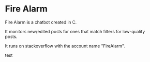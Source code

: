 # Fire Alarm

Fire Alarm is a chatbot created in C.

It monitors new/edited posts for ones that match filters for low-quality posts.

It runs on stackoverflow with the account name "FireAlarm".

test
